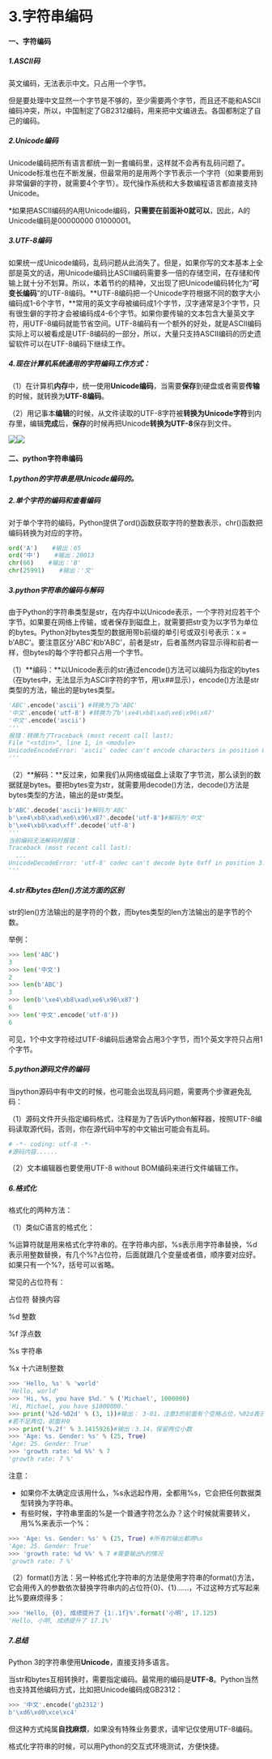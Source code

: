 # 3.字符串编码

#### 一、字符编码

##### **1.ASCII码**

英文编码，无法表示中文。只占用一个字节。

但是要处理中文显然一个字节是不够的，至少需要两个字节，而且还不能和ASCII编码冲突，所以，中国制定了GB2312编码，用来把中文编进去。各国都制定了自己的编码。

##### **2.Unicode编码**

Unicode编码把所有语言都统一到一套编码里，这样就不会再有乱码问题了。Unicode标准也在不断发展，但最常用的是用两个字节表示一个字符（如果要用到非常偏僻的字符，就需要4个字节）。现代操作系统和大多数编程语言都直接支持Unicode。

\*如果把ASCII编码的A用Unicode编码，**只需要在前面补0就可以**，因此，A的Unicode编码是00000000 01000001。

##### **3.UTF-8编码**

如果统一成Unicode编码，乱码问题从此消失了。但是，如果你写的文本基本上全部是英文的话，用Unicode编码比ASCII编码需要多一倍的存储空间，在存储和传输上就十分不划算。所以，本着节约的精神，又出现了把Unicode编码转化为“**可变长编码**”的UTF-8编码。**UTF-8编码把一个Unicode字符根据不同的数字大小编码成1-6个字节，**常用的英文字母被编码成1个字节，汉字通常是3个字节，只有很生僻的字符才会被编码成4-6个字节。如果你要传输的文本包含大量英文字符，用UTF-8编码就能节省空间。UTF-8编码有一个额外的好处，就是ASCII编码实际上可以被看成是UTF-8编码的一部分，所以，大量只支持ASCII编码的历史遗留软件可以在UTF-8编码下继续工作。

##### 4.**现在计算机系统通用的字符编码工作方式：**

（1）在计算机**内存**中，统一使用**Unicode编码**，当需要**保存**到硬盘或者需要**传输**的时候，就转换为**UTF-8编码**。

（2）用记事本**编辑**的时候，从文件读取的UTF-8字符被**转换为Unicode字符**到内存里，编辑**完成**后，**保存**的时候再把Unicode**转换为UTF-8**保存到文件。

![](https://cdn.liaoxuefeng.com/cdn/files/attachments/001387245992536e2ba28125cf04f5c8985dbc94a02245e000/0)![](https://cdn.liaoxuefeng.com/cdn/files/attachments/001387245979827634fd6204f9346a1ae6358d9ed051666000/0)

#### 二、python字符串编码

##### 1.python的字符串是用Unicode编码的。

##### 2.单个字符的编码和查看编码

对于单个字符的编码，Python提供了ord\(\)函数获取字符的整数表示，chr\(\)函数把编码转换为对应的字符。

```py
ord('A')    #输出：65
ord('中')    #输出：20013
chr(66)    #输出：'B'
chr(25991)    #输出：'文'
```

##### 3.python字符串的编码与解码

由于Python的字符串类型是str，在内存中以Unicode表示，一个字符对应若干个字节。如果要在网络上传输，或者保存到磁盘上，就需要把str变为以字节为单位的bytes。Python对bytes类型的数据用带b前缀的单引号或双引号表示：x = b'ABC'。要注意区分'ABC'和b'ABC'，前者是str，后者虽然内容显示得和前者一样，但bytes的每个字符都只占用一个字节。

（1）**编码：**以Unicode表示的str通过encode\(\)方法可以编码为指定的bytes（在bytes中，无法显示为ASCII字符的字节，用\x\#\#显示），encode\(\)方法是str类型的方法，输出的是bytes类型。

```py
'ABC'.encode('ascii') #转换为了b'ABC'
'中文'.encode('utf-8') #转换为了b'\xe4\xb8\xad\xe6\x96\x87'
'中文'.encode('ascii')
'''
报错：转换为了Traceback (most recent call last):
File "<stdin>", line 1, in <module>
UnicodeEncodeError: 'ascii' codec can't encode characters in position 0-1: ordinal not in range(128)
'''
```

（2）**解码：**反过来，如果我们从网络或磁盘上读取了字节流，那么读到的数据就是bytes。要把bytes变为str，就需要用decode\(\)方法，decode\(\)方法是bytes类型的方法，输出的是str类型。

```py
b'ABC'.decode('ascii')#解码为'ABC'
b'\xe4\xb8\xad\xe6\x96\x87'.decode('utf-8')#解码为'中文'
b'\xe4\xb8\xad\xff'.decode('utf-8')
'''
当前编码无法解码时报错：
Traceback (most recent call last):
  ...
UnicodeDecodeError: 'utf-8' codec can't decode byte 0xff in position 3: invalid start byte
'''
```

##### 4.str和bytes在len\(\)方法方面的区别

str的len\(\)方法输出的是字符的个数，而bytes类型的len方法输出的是字节的个数。

举例：

```py
>>> len('ABC')
3
>>> len('中文')
2
>>> len(b'ABC')
3
>>> len(b'\xe4\xb8\xad\xe6\x96\x87')
6
>>> len('中文'.encode('utf-8'))
6
```

可见，1个中文字符经过UTF-8编码后通常会占用3个字节，而1个英文字符只占用1个字节。

##### 5.python源码文件的编码

当python源码中有中文的时候，也可能会出现乱码问题，需要两个步骤避免乱码：

（1）源码文件开头指定编码格式，注释是为了告诉Python解释器，按照UTF-8编码读取源代码，否则，你在源代码中写的中文输出可能会有乱码。

```py
# -*- coding: utf-8 -*-
#源码内容......
```

（2）文本编辑器也要使用UTF-8 without BOM编码来进行文件编辑工作。

##### 6.格式化

格式化的两种方法：

（1）类似C语言的格式化：

%运算符就是用来格式化字符串的。在字符串内部，%s表示用字符串替换，%d表示用整数替换，有几个%?占位符，后面就跟几个变量或者值，顺序要对应好。如果只有一个%?，括号可以省略。

常见的占位符有：

占位符    替换内容

%d            整数

%f           浮点数

%s          字符串

%x       十六进制整数

```py
>>> 'Hello, %s' % 'world'
'Hello, world'
>>> 'Hi, %s, you have $%d.' % ('Michael', 1000000)
'Hi, Michael, you have $1000000.'
>>> print('%2d-%02d' % (3, 1))#输出： 3-01，注意3的前面有个空格占位，%02d表示整数表示为两位，
#若不足两位，前面补0
>>> print('%.2f' % 3.1415926)#输出：3.14，保留两位小数
>>> 'Age: %s. Gender: %s' % (25, True)
'Age: 25. Gender: True'
>>> 'growth rate: %d %%' % 7
'growth rate: 7 %'
```

注意：

* 如果你不太确定应该用什么，%s永远起作用，全都用%s，它会把任何数据类型转换为字符串。
* 有些时候，字符串里面的%是一个普通字符怎么办？这个时候就需要转义，用%%来表示一个%：

```py
>>> 'Age: %s. Gender: %s' % (25, True) #所有的输出都用%s
'Age: 25. Gender: True'
>>> 'growth rate: %d %%' % 7 #需要输出%的情况
'growth rate: 7 %'
```

（2）format\(\)方法：另一种格式化字符串的方法是使用字符串的format\(\)方法，它会用传入的参数依次替换字符串内的占位符{0}、{1}……，不过这种方式写起来比%要麻烦得多：

```py
>>> 'Hello, {0}, 成绩提升了 {1:.1f}%'.format('小明', 17.125)
'Hello, 小明, 成绩提升了 17.1%'
```

##### 7.总结

Python 3的字符串使用**Unicode**，直接支持多语言。

当str和bytes互相转换时，需要指定编码。最常用的编码是**UTF-8**。Python当然也支持其他编码方式，比如把Unicode编码成GB2312：

```py
>>> '中文'.encode('gb2312')
b'\xd6\xd0\xce\xc4'
```

但这种方式纯属**自找麻烦**，如果没有特殊业务要求，请牢记仅使用UTF-8编码。

格式化字符串的时候，可以用Python的交互式环境测试，方便快捷。

